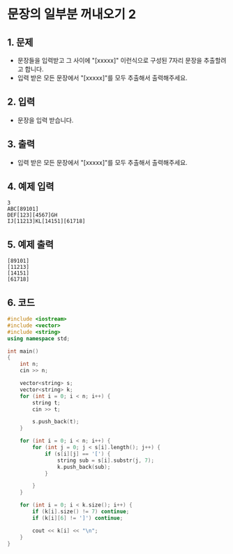 # 문장의 일부분 꺼내오기 2 #

## 1. 문제
- 문장들을 입력받고 그 사이에 "[xxxxx]" 이런식으로 구성된 7자리 문장을 추출할려고 합니다.
- 입력 받은 모든 문장에서 "[xxxxx]"를 모두 추출해서 출력해주세요.

## 2. 입력
- 문장을 입력 받습니다.

## 3. 출력
- 입력 받은 모든 문장에서 "[xxxxx]"를 모두 추출해서 출력해주세요.

## 4. 예제 입력
```
3
ABC[89101]
DEF[123][4567]GH
IJ[11213]KL[14151][61718]
```

## 5. 예제 출력
```
[89101]
[11213]
[14151]
[61718]
```

## 6. 코드

```c++
#include <iostream>
#include <vector>
#include <string>
using namespace std;

int main()
{
	int n;
	cin >> n;

	vector<string> s;
	vector<string> k;
	for (int i = 0; i < n; i++) {
		string t;
		cin >> t;

		s.push_back(t);
	}

	for (int i = 0; i < n; i++) {
		for (int j = 0; j < s[i].length(); j++) {
			if (s[i][j] == '[') {
				string sub = s[i].substr(j, 7);
				k.push_back(sub);
			}

		}
	}

	for (int i = 0; i < k.size(); i++) {
		if (k[i].size() != 7) continue;
		if (k[i][6] != ']') continue;

		cout << k[i] << "\n";
	}
}
```
